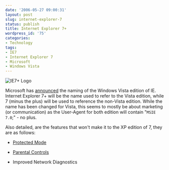 ```yaml
---
date: '2006-05-27 09:00:31'
layout: post
slug: internet-explorer-7
status: publish
title: Internet Explorer 7+
wordpress_id: '75'
categories:
- Technology
tags:
- IE7
- Internet Explorer 7
- Microsoft
- Windows Vista
---
```


![IE7+ Logo](http://adamcaudill.com/files/2006/05/ie7_h2_rgb.jpg)

Microsoft has [announced](http://blogs.msdn.com/ie/archive/2006/05/26/608255.aspx) the naming of the Windows Vista edition of IE. Internet Explorer 7+ will be the name used to refer to the Vista edition, while 7 (minus the plus) will be used to reference the non-Vista edition. While the name has been changed for Vista, this seems to mostly be about marketing (or communication) as the User-Agent for both edition will contain "`MSIE 7.0`;" - no plus.

Also detailed, are the features that won't make it to the XP edition of 7, they are as follows:



	
  * [Protected Mode](http://blogs.msdn.com/ie/archive/2005/09/20/471975.aspx)

	
  * [Parental Controls](http://blogs.msdn.com/ie/archive/2006/03/01/541701.aspx)

	
  * Improved Network Diagnostics
